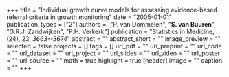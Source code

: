 +++
title = "Individual growth curve models for assessing evidence-based referral criteria in growth monitoring"
date = "2005-01-01"
publication_types = ["2"]
authors = ["P. van Dommelen", "**S. van Buuren**", "G.R.J. Zandwijken", "P.H. Verkerk"]
publication = "Statistics in Medicine, (24), 23, _3663--3674_"
abstract = ""
abstract_short = ""
image_preview = ""
selected = false
projects = []
tags = []
url_pdf = ""
url_preprint = ""
url_code = ""
url_dataset = ""
url_project = ""
url_slides = ""
url_video = ""
url_poster = ""
url_source = ""
math = true
highlight = true
[header]
image = ""
caption = ""
+++
